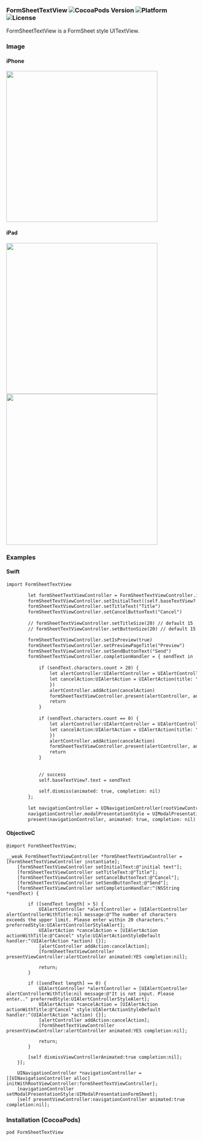 ### FormSheetTextView ![CocoaPods Version](https://img.shields.io/cocoapods/v/FormSheetTextView.svg?style=flat) ![Platform](https://img.shields.io/cocoapods/p/PageSheetForm.svg?style=flat) ![License](https://img.shields.io/cocoapods/l/PageSheetForm.svg?style=flat)

FormSheetTextView is a FormSheet style UITextView.

### Image
#### iPhone
<img src="https://user-images.githubusercontent.com/43707/29010740-6c126464-7b68-11e7-9a7d-a8a7d2e973e0.png" width="400px">

#### iPad
<img src="https://user-images.githubusercontent.com/43707/29011143-b37d892a-7b6b-11e7-9df5-28a0b8bdfc83.png" width="400px">

<img src="https://user-images.githubusercontent.com/43707/29011151-c7a805c4-7b6b-11e7-91e1-b15913d46938.png" width="400px">


### Examples

#### Swift

```html
import FormSheetTextView

        let formSheetTextViewController = FormSheetTextViewController.instantiate()
        formSheetTextViewController.setInitialText((self.baseTextView?.text)!)
        formSheetTextViewController.setTitleText("Title")
        formSheetTextViewController.setCancelButtonText("Cancel")
        
        // formSheetTextViewController.setTitleSize(20) // default 15
        // formSheetTextViewController.setButtonSize(20) // default 15

        formSheetTextViewController.setIsPreview(true)
        formSheetTextViewController.setPreviewPageTitle("Preview")
        formSheetTextViewController.setSendButtonText("Send")
        formSheetTextViewController.completionHandler = { sendText in
            
            if (sendText.characters.count > 20) {
                let alertController:UIAlertController = UIAlertController(title:nil, message: "The number of characters exceeds the upper limit. Please enter within 20 characters.", preferredStyle: UIAlertControllerStyle.alert)
                let cancelAction:UIAlertAction = UIAlertAction(title: "Close", style: UIAlertActionStyle.cancel, handler:{ (action:UIAlertAction!) -> Void in
                })
                alertController.addAction(cancelAction)
                formSheetTextViewController.present(alertController, animated: true, completion: nil)
                return
            }
            
            if (sendText.characters.count == 0) {
                let alertController:UIAlertController = UIAlertController(title:nil, message: "It is not input. Please enter.", preferredStyle: UIAlertControllerStyle.alert)
                let cancelAction:UIAlertAction = UIAlertAction(title: "Close", style: UIAlertActionStyle.cancel, handler:{ (action:UIAlertAction!) -> Void in
                })
                alertController.addAction(cancelAction)
                formSheetTextViewController.present(alertController, animated: true, completion: nil)
                return
            }
            
            
            // success
            self.baseTextView?.text = sendText
            
            self.dismiss(animated: true, completion: nil)
        };
        
        let navigationController = UINavigationController(rootViewController: formSheetTextViewController)
        navigationController.modalPresentationStyle = UIModalPresentationStyle.formSheet
        present(navigationController, animated: true, completion: nil)
```

#### ObjectiveC

```
@import FormSheetTextView;

__weak FormSheetTextViewController *formSheetTextViewController = [FormSheetTextViewController instantiate];
    [formSheetTextViewController setInitialText:@"initial text"];
    [formSheetTextViewController setTitleText:@"Title"];
    [formSheetTextViewController setCancelButtonText:@"Cancel"];
    [formSheetTextViewController setSendButtonText:@"Send"];
    [formSheetTextViewController setCompletionHandler:^(NSString *sendText) {
        
        if ([sendText length] > 5) {
            UIAlertController *alertController = [UIAlertController alertControllerWithTitle:nil message:@"The number of characters exceeds the upper limit. Please enter within 20 characters." preferredStyle:UIAlertControllerStyleAlert];
            UIAlertAction *cancelAction = [UIAlertAction actionWithTitle:@"Cancel" style:UIAlertActionStyleDefault handler:^(UIAlertAction *action) {}];
            [alertController addAction:cancelAction];
            [formSheetTextViewController presentViewController:alertController animated:YES completion:nil];

            return;
        }
        
        if ([sendText length] == 0) {
            UIAlertController *alertController = [UIAlertController alertControllerWithTitle:nil message:@"It is not input. Please enter.." preferredStyle:UIAlertControllerStyleAlert];
            UIAlertAction *cancelAction = [UIAlertAction actionWithTitle:@"Cancel" style:UIAlertActionStyleDefault handler:^(UIAlertAction *action) {}];
            [alertController addAction:cancelAction];
            [formSheetTextViewController presentViewController:alertController animated:YES completion:nil];
            
            return;
        }
        
        [self dismissViewControllerAnimated:true completion:nil];
    }];

    UINavigationController *navigationController = [[UINavigationController alloc] initWithRootViewController:formSheetTextViewController];
    [navigationController setModalPresentationStyle:UIModalPresentationFormSheet];
    [self presentViewController:navigationController animated:true completion:nil];
```

### Installation (CocoaPods)
`pod FormSheetTextView`


